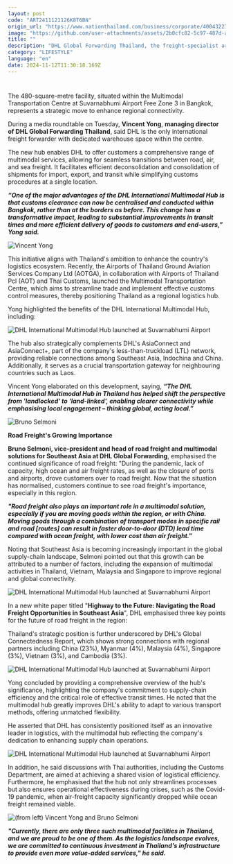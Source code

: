 ```yaml
---
layout: post
code: "ART2411121126K8T6BN"
origin_url: "https://www.nationthailand.com/business/corporate/40043227"
image: "https://github.com/user-attachments/assets/2b0cfc82-5c97-487d-a9fb-9624fa068f1c"
title: ""
description: "DHL Global Forwarding Thailand, the freight-specialist arm of DHL Group, has unveiled its new International Multimodal Hub, claiming it marks a significant advancement in the kingdom's logistics capabilities."
category: "LIFESTYLE"
language: "en"
date: 2024-11-12T11:30:18.169Z
---
```


# 











The 480-square-metre facility, situated within the Multimodal Transportation Centre at Suvarnabhumi Airport Free Zone 3 in Bangkok, represents a strategic move to enhance regional connectivity.

During a media roundtable on Tuesday, **Vincent Yong**, **managing director of DHL Global Forwarding Thailand**, said DHL is the only international freight forwarder with dedicated warehouse space within the centre.

The new hub enables DHL to offer customers a comprehensive range of multimodal services, allowing for seamless transitions between road, air, and sea freight. It facilitates efficient deconsolidation and consolidation of shipments for import, export, and transit while simplifying customs procedures at a single location.

_**“One of the major advantages of the DHL International Multimodal Hub is that customs clearance can now be centralised and conducted within Bangkok, rather than at the borders as before. This change has a transformative impact, leading to substantial improvements in transit times and more efficient delivery of goods to customers and end-users,” Yong said.**_

  ![Vincent Yong](https://github.com/user-attachments/assets/9c99237d-1fa0-4416-9e12-78d896bc7974)

This initiative aligns with Thailand's ambition to enhance the country's logistics ecosystem. Recently, the Airports of Thailand Ground Aviation Services Company Ltd (AOTGA), in collaboration with Airports of Thailand Pcl (AOT) and Thai Customs, launched the Multimodal Transportation Centre, which aims to streamline trade and implement effective customs control measures, thereby positioning Thailand as a regional logistics hub.



Yong highlighted the benefits of the DHL International Multimodal Hub, including:

  ![DHL International Multimodal Hub launched at Suvarnabhumi Airport](https://media.nationthailand.com/uploads/images/contents/w1024/2024/11/bJbNw3VRBcXoPKjaBaGA.webp?x-image-process=style/lg-webp)

The hub also strategically complements DHL's AsiaConnect and AsiaConnect+, part of the company's less-than-truckload (LTL) network, providing reliable connections among Southeast Asia, Indochina and China. Additionally, it serves as a crucial transportation gateway for neighbouring countries such as Laos.

Vincent Yong elaborated on this development, saying, _**“The DHL International Multimodal Hub in Thailand has helped shift the perspective from 'landlocked' to 'land-linked', enabling clearer connectivity while emphasising local engagement – thinking global, acting local.”**_



  ![Bruno Selmoni](https://media.nationthailand.com/uploads/images/contents/w1024/2024/11/gxOwx6lFHiFJgk7o1DZv.webp?x-image-process=style/lg-webp)

**Road Freight's Growing Importance**

**Bruno Selmoni, vice-president and head of road freight and multimodal solutions for Southeast Asia at DHL Global Forwarding**, emphasised the continued significance of road freight: "During the pandemic, lack of capacity, high ocean and air freight rates, as well as the closure of ports and airports, drove customers over to road freight. Now that the situation has normalised, customers continue to see road freight's importance, especially in this region.





_**"Road freight also plays an important role in a multimodal solution, especially if you are moving goods within the region, or with China. Moving goods through a combination of transport modes in specific rail and road \[routes\] can result in faster door-to-door (DTD) lead time compared with ocean freight, with lower cost than air freight."**_

Noting that Southeast Asia is becoming increasingly important in the global supply-chain landscape, Selmoni pointed out that this growth can be attributed to a number of factors, including the expansion of multimodal activities in Thailand, Vietnam, Malaysia and Singapore to improve regional and global connectivity.

  ![DHL International Multimodal Hub launched at Suvarnabhumi Airport](https://github.com/user-attachments/assets/6a517367-9aaf-4757-876c-29db0ebd679d)

In a new white paper titled "**Highway to the Future: Navigating the Road Freight Opportunities in Southeast Asia**", DHL emphasised three key points for the future of road freight in the region:

Thailand's strategic position is further underscored by DHL's Global Connectedness Report, which shows strong connections with regional partners including China (23%), Myanmar (4%), Malaysia (4%), Singapore (3%), Vietnam (3%), and Cambodia (3%).

  ![DHL International Multimodal Hub launched at Suvarnabhumi Airport](https://github.com/user-attachments/assets/1a832340-98e8-402e-800a-5a04163ed32a)

Yong concluded by providing a comprehensive overview of the hub's significance, highlighting the company's commitment to supply-chain efficiency and the critical role of effective transit times. He noted that the multimodal hub greatly improves DHL's ability to adapt to various transport methods, offering unmatched flexibility.

He asserted that DHL has consistently positioned itself as an innovative leader in logistics, with the multimodal hub reflecting the company's dedication to enhancing supply chain operations.

  ![DHL International Multimodal Hub launched at Suvarnabhumi Airport](https://github.com/user-attachments/assets/8ba51a6a-a5fd-4920-ac0b-0e0a3545dd0e)

In addition, he said discussions with Thai authorities, including the Customs Department, are aimed at achieving a shared vision of logistical efficiency. Furthermore, he emphasised that the hub not only streamlines processes but also ensures operational effectiveness during crises, such as the Covid-19 pandemic, when air-freight capacity significantly dropped while ocean freight remained viable.

  ![(from left) Vincent Yong and Bruno Selmoni](https://media.nationthailand.com/uploads/images/contents/w1024/2024/11/igVPgCESnOJuQuPUosyf.webp?x-image-process=style/lg-webp)

_**"Currently, there are only three such multimodal facilities in Thailand, and we are proud to be one of them. As the logistics landscape evolves, we are committed to continuous investment in Thailand's infrastructure to provide even more value-added services," he said.**_